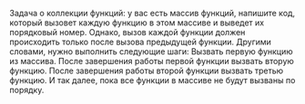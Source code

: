 Задача о коллекции функций: у вас есть массив функций, напишите код, который вызовет каждую функцию в этом массиве и выведет их порядковый номер. Однако, вызов каждой функции должен происходить только после вызова предыдущей функции.
Другими словами, нужно выполнить следующие шаги:
Вызвать первую функцию из массива.
После завершения работы первой функции вызвать вторую функцию.
После завершения работы второй функции вызвать третью функцию.
И так далее, пока все функции в массиве не будут вызваны по порядку.
